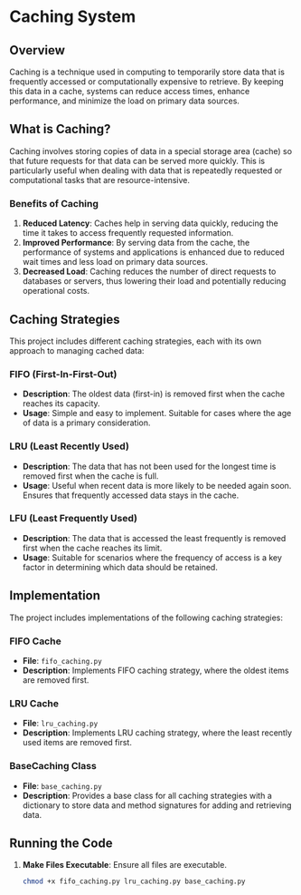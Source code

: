 # Caching System

## Overview

Caching is a technique used in computing to temporarily store data that is frequently accessed or computationally expensive to retrieve. By keeping this data in a cache, systems can reduce access times, enhance performance, and minimize the load on primary data sources.

## What is Caching?

Caching involves storing copies of data in a special storage area (cache) so that future requests for that data can be served more quickly. This is particularly useful when dealing with data that is repeatedly requested or computational tasks that are resource-intensive. 

### Benefits of Caching

1. **Reduced Latency**: Caches help in serving data quickly, reducing the time it takes to access frequently requested information.
2. **Improved Performance**: By serving data from the cache, the performance of systems and applications is enhanced due to reduced wait times and less load on primary data sources.
3. **Decreased Load**: Caching reduces the number of direct requests to databases or servers, thus lowering their load and potentially reducing operational costs.

## Caching Strategies

This project includes different caching strategies, each with its own approach to managing cached data:

### FIFO (First-In-First-Out)

- **Description**: The oldest data (first-in) is removed first when the cache reaches its capacity.
- **Usage**: Simple and easy to implement. Suitable for cases where the age of data is a primary consideration.

### LRU (Least Recently Used)

- **Description**: The data that has not been used for the longest time is removed first when the cache is full.
- **Usage**: Useful when recent data is more likely to be needed again soon. Ensures that frequently accessed data stays in the cache.

### LFU (Least Frequently Used)

- **Description**: The data that is accessed the least frequently is removed first when the cache reaches its limit.
- **Usage**: Suitable for scenarios where the frequency of access is a key factor in determining which data should be retained.

## Implementation

The project includes implementations of the following caching strategies:

### FIFO Cache

- **File**: `fifo_caching.py`
- **Description**: Implements FIFO caching strategy, where the oldest items are removed first.

### LRU Cache

- **File**: `lru_caching.py`
- **Description**: Implements LRU caching strategy, where the least recently used items are removed first.

### BaseCaching Class

- **File**: `base_caching.py`
- **Description**: Provides a base class for all caching strategies with a dictionary to store data and method signatures for adding and retrieving data.

## Running the Code

1. **Make Files Executable**: Ensure all files are executable.
   ```bash
   chmod +x fifo_caching.py lru_caching.py base_caching.py

